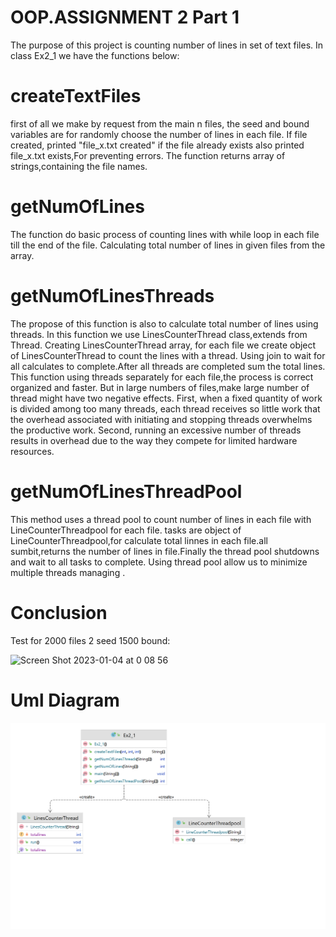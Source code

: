 # OOP.ASSIGNMENT 2 Part 1
The purpose of this project is counting number of lines in set of text files.
In class Ex2_1 we have the functions below:


# createTextFiles
first of all we make by request from the main n files, the seed and bound variables are for randomly choose the number of lines in each file. If file created, printed "file_x.txt created" if the file already exists also printed file_x.txt exists,For preventing errors.
The function returns array of strings,containing the file names.

 # getNumOfLines
The function do basic process of counting lines with while loop in each file till the end of the file. Calculating total number of lines in given files from the array.

# getNumOfLinesThreads
The propose of this function is also to calculate total number of lines using threads.
In this function we use LinesCounterThread class,extends from Thread.
Creating LinesCounterThread array, for each file we create object of LinesCounterThread to count the lines with a thread. Using join to wait for all calculates to complete.After all threads are completed 
sum the total lines.
This function using threads separately for each file,the process is correct organized and faster.
But in large numbers of files,make large number of thread  might have two negative effects. First, when a fixed quantity of work is divided among too many threads, each thread receives so little work that the overhead associated with initiating and stopping threads overwhelms the productive work. Second, running an excessive number of threads results in overhead due to the way they compete for limited hardware resources.


# getNumOfLinesThreadPool
This method uses a thread pool to count number of lines in each file with LineCounterThreadpool for each file.
tasks are object of LineCounterThreadpool,for calculate total linnes in each file.all sumbit,returns the number of lines in file.Finally the thread pool shutdowns and wait to all tasks to complete.
Using thread pool allow us to minimize multiple threads managing .



# Conclusion

Test for 2000 files 2 seed 1500 bound:

<img width="801" alt="Screen Shot 2023-01-04 at 0 08 56" src="https://user-images.githubusercontent.com/118671563/210451081-5e6f92da-e07f-46ca-88c6-a9981a8b3394.png">



# Uml Diagram
![img.png](img.png)
